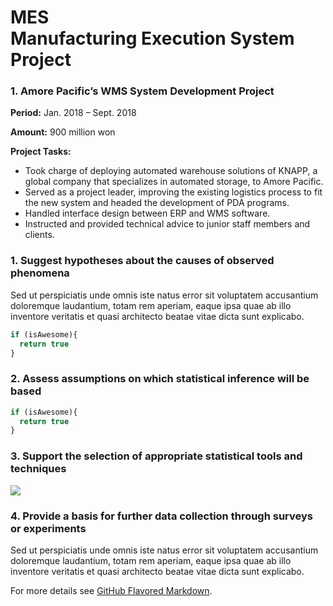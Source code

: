 # MES<br>Manufacturing Execution System Project
### 1. Amore Pacific’s WMS System Development Project
**Period:** Jan. 2018 – Sept. 2018

**Amount:** 900 million won

**Project Tasks:** 

* Took charge of deploying automated warehouse solutions of KNAPP, a global company that specializes in automated storage, to Amore Pacific. 
* Served as a project leader, improving the existing logistics process to fit the new system and headed the development of PDA programs. 
* Handled interface design between ERP and WMS software.
* Instructed and provided technical advice to junior staff members and clients. 


### 1. Suggest hypotheses about the causes of observed phenomena

Sed ut perspiciatis unde omnis iste natus error sit voluptatem accusantium doloremque laudantium, totam rem aperiam, eaque ipsa quae ab illo inventore veritatis et quasi architecto beatae vitae dicta sunt explicabo. 

```javascript
if (isAwesome){
  return true
}
```

### 2. Assess assumptions on which statistical inference will be based

```javascript
if (isAwesome){
  return true
}
```

### 3. Support the selection of appropriate statistical tools and techniques

<img src="images/dummy_thumbnail.jpg?raw=true"/>

### 4. Provide a basis for further data collection through surveys or experiments

Sed ut perspiciatis unde omnis iste natus error sit voluptatem accusantium doloremque laudantium, totam rem aperiam, eaque ipsa quae ab illo inventore veritatis et quasi architecto beatae vitae dicta sunt explicabo. 

For more details see [GitHub Flavored Markdown](https://guides.github.com/features/mastering-markdown/).
